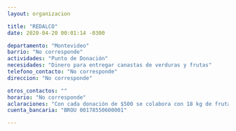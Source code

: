 ```yaml
---
layout: organizacion

title: "REDALCO"
date: 2020-04-20 00:01:14 -0300

departamento: "Montevideo"
barrio: "No corresponde"
actividades: "Punto de Donación"
necesidades: "Dinero para entregar canastas de verduras y frutas"
telefono_contacto: "No corresponde"
direccion: "No corresponde"

otros_contactos: ""
horario: "No corresponde"
aclaraciones: "Con cada donación de $500 se colabora con 18 kg de frutas y verduras aportando 50 platos sanos y nutritivos para llevar a aquellas familias que en este contexto de emergencia necesitan."
cuenta_bancaria: "BROU 00178550600001"

---
```

